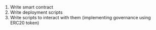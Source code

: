 1. Write smart contract
2. Write deployment scripts
3. Write scripts to interact with them (implementing governance using ERC20 token)
